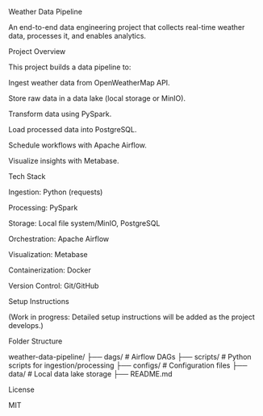 Weather Data Pipeline

An end-to-end data engineering project that collects real-time weather data, processes it, and enables analytics.

Project Overview

This project builds a data pipeline to:





Ingest weather data from OpenWeatherMap API.



Store raw data in a data lake (local storage or MinIO).



Transform data using PySpark.



Load processed data into PostgreSQL.



Schedule workflows with Apache Airflow.



Visualize insights with Metabase.

Tech Stack





Ingestion: Python (requests)



Processing: PySpark



Storage: Local file system/MinIO, PostgreSQL



Orchestration: Apache Airflow



Visualization: Metabase



Containerization: Docker



Version Control: Git/GitHub

Setup Instructions

(Work in progress: Detailed setup instructions will be added as the project develops.)

Folder Structure

weather-data-pipeline/
├── dags/                # Airflow DAGs
├── scripts/             # Python scripts for ingestion/processing
├── configs/             # Configuration files
├── data/                # Local data lake storage
├── README.md

License

MIT